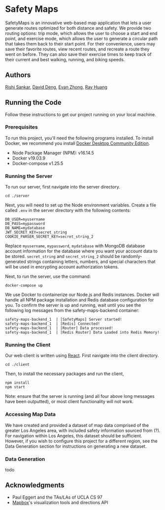 # Safety Maps
SafetyMaps is an innovative web-based map application that lets a user generate routes optimized for both distance and safety. We provide two routing options: trip mode, which allows the user to choose a start and end point, and exercise mode, which allows the user to generate a circular path that takes them back to their start point. For their convenience, users may save their favorite routes, view recent routes, and recreate a route they went on before. They can also save their exercise times to keep track of their current and best walking, running, and biking speeds.

## Authors

[Rishi Sankar](https://github.com/rishisankar), [David Deng](https://github.com/daviddeng8), [Evan Zhong](https://github.com/evazhog), [Ray Huang](https://github.com/ray-cj-huang)

## Running the Code

Follow these instructions to get our project running on your local machine.

### Prerequisites
To run this project, you'll need the following programs installed. To install Docker, we recommend you install [Docker Desktop Community Edition](https://www.docker.com/products/docker-desktop).
* Node Package Manager (NPM): v16.14.5
* Docker v19.03.9
* Docker-compose v1.25.5

### Running the Server
To run our server, first navigate into the server directory.
```
cd ./server
```
Next, you will need to set up the Node environment variables. Create a file called `.env` in the server directory with the following contents:
```
DB_USER=myusername
DB_PASS=mypassword
DB_NAME=mydatabase
JWT_SECRET_KEY=secret_string
COOKIE_PARSER_SECRET_KEY=secret_string_2
```
Replace `myusername`, `mypassword`, `mydatabase` with MongoDB database account information for the database where you want your account data to be stored. `secret_string` and `secret_string_2` should be randomly-generated strings containing letters, numbers, and special characters that will be used in encrypting account authorization tokens.

Next, to run the server, use the command:
```
docker-compose up
```
We use Docker to containerize our Node.js and Redis instances. Docker will handle all NPM package installation and Redis database configuration for you. To confirm the server is up and running, wait until you see the following log messages from the safety-maps-backend container:
```
safety-maps-backend_1  | [SafetyMaps] Server started!
safety-maps-backend_1  | [Redis] Connected!
safety-maps-backend_1  | [Router] Data processed!
safety-maps-backend_1  | [Redis Router] Data Loaded into Redis Memory!
```

### Running the Client
Our web client is written using [React](https://reactjs.org/). First navigate into the client directory.
```
cd ./client
```
Then, to install the necessary packages and run the client, 
```
npm install
npm start
```
Note: ensure that the server is running (and all four above long messages have been outputted), or most client functionality will not work.

### Accessing Map Data

We have created and provided a dataset of map data comprised of the greater Los Angeles area, with included safety information sourced from (?). For navigation within Los Angeles, this dataset should be sufficient. However, if you wish to configure this project for a different region, see the Data Generation section for instructions on generating a new dataset.

### Data Generation

todo

## Acknowledgments

* Paul Eggert and the TAs/LAs of UCLA CS 97
* [Mapbox](http://mapbox.com/)'s visualization tools and directions API
